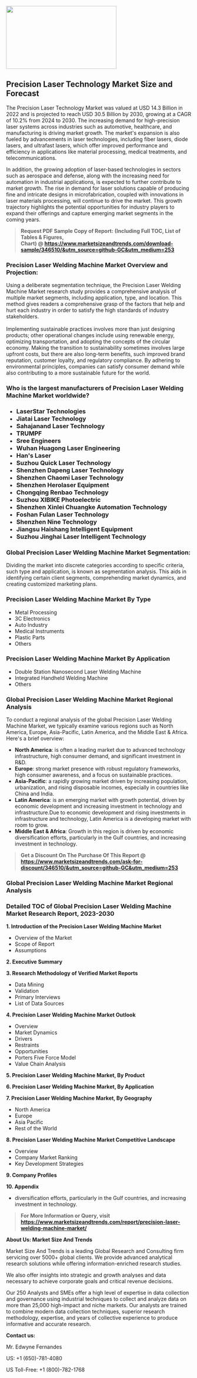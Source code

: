 <p><img class="alignnone size-medium wp-image-20088" src="https://ffe5etoiles.com/wp-content/uploads/2024/12/MST1-300x171.png" alt="" width="300" height="171" /></p><h2>Precision Laser Technology Market Size and Forecast</h2><p>The Precision Laser Technology Market was valued at USD 14.3 Billion in 2022 and is projected to reach USD 30.5 Billion by 2030, growing at a CAGR of 10.2% from 2024 to 2030. The increasing demand for high-precision laser systems across industries such as automotive, healthcare, and manufacturing is driving market growth. The market's expansion is also fueled by advancements in laser technologies, including fiber lasers, diode lasers, and ultrafast lasers, which offer improved performance and efficiency in applications like material processing, medical treatments, and telecommunications.</p><p>In addition, the growing adoption of laser-based technologies in sectors such as aerospace and defense, along with the increasing need for automation in industrial applications, is expected to further contribute to market growth. The rise in demand for laser solutions capable of producing fine and intricate designs in microfabrication, coupled with innovations in laser materials processing, will continue to drive the market. This growth trajectory highlights the potential opportunities for industry players to expand their offerings and capture emerging market segments in the coming years.</p></p><blockquote id="" class=""><strong>Request PDF Sample Copy of Report: (Including Full TOC, List of Tables &amp; Figures, Chart)&nbsp;@&nbsp;<strong><a href="https://www.marketsizeandtrends.com/download-sample/346510/&utm_source=github-GC&utm_medium=253" target="_blank">https://www.marketsizeandtrends.com/download-sample/346510/&utm_source=github-GC&utm_medium=253</a></strong></strong></blockquote><h3 id="" class="">Precision Laser Welding Machine Market&nbsp;Overview and Projection:</h3><p id="" class="">Using a deliberate segmentation technique, the Precision Laser Welding Machine Market research study provides a comprehensive analysis of multiple market segments, including application, type, and location. This method gives readers a comprehensive grasp of the factors that help and hurt each industry in order to satisfy the high standards of industry stakeholders. <br /> <br />Implementing sustainable practices involves more than just designing products; other operational changes include using renewable energy, optimizing transportation, and adopting the concepts of the circular economy. Making the transition to sustainability sometimes involves large upfront costs, but there are also long-term benefits, such improved brand reputation, customer loyalty, and regulatory compliance. By adhering to environmental principles, companies can satisfy consumer demand while also contributing to a more sustainable future for the world.</p><h3 id="" class="">Who is the largest manufacturers of&nbsp;Precision Laser Welding Machine Market worldwide?</h3><h3 class=""><p><ul><li>LaserStar Technologies </li><li> Jiatai Laser Technology </li><li> Sahajanand Laser Technology </li><li> TRUMPF </li><li> Sree Engineers </li><li> Wuhan Huagong Laser Engineering </li><li> Han's Laser </li><li> Suzhou Quick Laser Technology </li><li> Shenzhen Dapeng Laser Technology </li><li> Shenzhen Chaomi Laser Technology </li><li> Shenzhen Herolaser Equipment </li><li> Chongqing Renbao Technology </li><li> Suzhou XIBIKE Photoelectric </li><li> Shenzhen Xinlei Chuangke Automation Technology </li><li> Foshan Fulan Laser Technology </li><li> Shenzhen Nine Technology </li><li> Jiangsu Haishang Intelligent Equipment </li><li> Suzhou Jinghai Laser Intelligent Technology</li></ul></p></h3><h3 id="" class="">Global&nbsp;Precision Laser Welding Machine Market Segmentation:</h3><p id="" class="">Dividing the market into discrete categories according to specific criteria, such type and application, is known as segmentation analysis. This aids in identifying certain client segments, comprehending market dynamics, and creating customized marketing plans.</p><h3 id="" class="">Precision Laser Welding Machine Market&nbsp;By Type</h3><p><p><ul><li>Metal Processing</li><li> 3C Electronics</li><li> Auto Industry</li><li> Medical Instruments</li><li> Plastic Parts</li><li> Others</p></li></ul></p></p><h3 id="" class="">Precision Laser Welding Machine Market&nbsp;By Application</h3><p class=""><p><ul><li>Double Station Nanosecond Laser Welding Machine</li><li> Integrated Handheld Welding Machine</li><li> Others</li></ul></p></p><h3 id="" class="">Global Precision Laser Welding Machine Market Regional Analysis</h3><p id="" class="">To conduct a regional analysis of the global Precision Laser Welding Machine Market, we typically examine various regions such as North America, Europe, Asia-Pacific, Latin America, and the Middle East &amp; Africa. Here's a brief overview:</p><ul><li><strong>North America</strong>: is often a leading market due to advanced technology infrastructure, high consumer demand, and significant investment in R&amp;D.</li><li><strong>Europe</strong>: strong market presence with robust regulatory frameworks, high consumer awareness, and a focus on sustainable practices.</li><li><strong>Asia-Pacific</strong>: a rapidly growing market driven by increasing population, urbanization, and rising disposable incomes, especially in countries like China and India.</li><li><strong>Latin America</strong>: is an emerging market with growth potential, driven by economic development and increasing investment in technology and infrastructure.Due to economic development and rising investments in infrastructure and technology, Latin America is a developing market with room to grow.</li><li><strong>Middle East &amp; Africa</strong>: Growth in this region is driven by economic diversification efforts, particularly in the Gulf countries, and increasing investment in technology.</li></ul><blockquote id="" class=""><strong>Get a Discount On The Purchase Of This Report @ <strong><a href="https://www.marketsizeandtrends.com/ask-for-discount/346510/&utm_source=github-GC&utm_medium=253" target="_blank">https://www.marketsizeandtrends.com/ask-for-discount/346510/&utm_source=github-GC&utm_medium=253</a></strong></strong></blockquote><h3 id="" class="">Global Precision Laser Welding Machine Market Regional Analysis</h3><h3 id="" class="">Detailed TOC of Global Precision Laser Welding Machine Market Research Report, 2023-2030</h3><p id="" class=""><strong>1. Introduction of the Precision Laser Welding Machine Market</strong></p><ul><li>Overview of the Market</li><li>Scope of Report</li><li>Assumptions</li></ul><p id="" class=""><strong>2. Executive Summary</strong></p><p id="" class=""><strong>3. Research Methodology of Verified Market Reports</strong></p><ul><li>Data Mining</li><li>Validation</li><li>Primary Interviews</li><li>List of Data Sources</li></ul><p id="" class=""><strong>4. Precision Laser Welding Machine Market Outlook</strong></p><ul><li>Overview</li><li>Market Dynamics</li><li>Drivers</li><li>Restraints</li><li>Opportunities</li><li>Porters Five Force Model</li><li>Value Chain Analysis</li></ul><p id="" class=""><strong>5. Precision Laser Welding Machine Market, By Product</strong></p><p id="" class=""><strong>6. Precision Laser Welding Machine Market, By Application</strong></p><p id="" class=""><strong>7. Precision Laser Welding Machine Market, By Geography</strong></p><ul><li>North America</li><li>Europe</li><li>Asia Pacific</li><li>Rest of the World</li></ul><p id="" class=""><strong>8. Precision Laser Welding Machine Market Competitive Landscape</strong></p><ul><li>Overview</li><li>Company Market Ranking</li><li>Key Development Strategies</li></ul><p id="" class=""><strong>9. Company Profiles</strong></p><p id="" class=""><strong>10. Appendix</strong></p><ul><li>diversification efforts, particularly in the Gulf countries, and increasing investment in technology.</li></ul><blockquote id="" class=""><strong>For More Information or Query, visit <strong><strong><a href="https://www.marketsizeandtrends.com/report/precision-laser-welding-machine-market/" target="_blank">https://www.marketsizeandtrends.com/report/precision-laser-welding-machine-market/</a></strong></strong></strong></blockquote><p id="" class=""><strong>About Us: Market Size And Trends</strong></p><p id="" class="">Market Size And Trends is a leading Global Research and Consulting firm servicing over 5000+ global clients. We provide advanced analytical research solutions while offering information-enriched research studies.</p><p id="" class="">We also offer insights into strategic and growth analyses and data necessary to achieve corporate goals and critical revenue decisions.</p><p id="" class="">Our 250 Analysts and SMEs offer a high level of expertise in data collection and governance using industrial techniques to collect and analyze data on more than 25,000 high-impact and niche markets. Our analysts are trained to combine modern data collection techniques, superior research methodology, expertise, and years of collective experience to produce informative and accurate research.</p><p id="" class=""><strong>Contact us:</strong></p><p id="" class="">Mr. Edwyne Fernandes</p><p id="" class="">US: +1 (650)-781-4080</p><p id="" class="">US Toll-Free: +1 (800)-782-1768</p>
